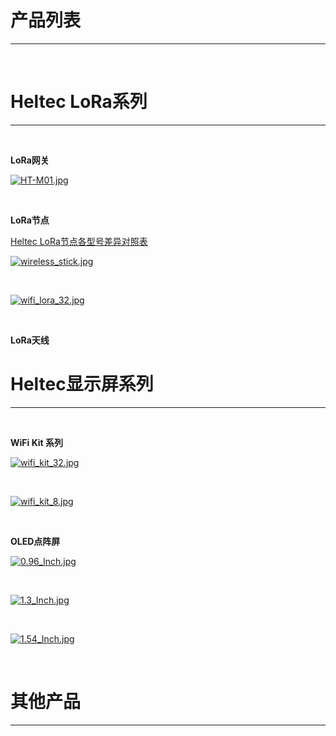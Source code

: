 # 产品列表

***
&nbsp;

# Heltec LoRa系列
***
&nbsp;

**LoRa网关**

[![HT-M01.jpg](http://www.heltec.cn/wp-content/uploads/2018/05/1.jpg)](zh_CN/products/lora/lora_gateway/ht-m01/HT-M01)

&nbsp;

**LoRa节点**

[Heltec LoRa节点各型号差异对照表](zh_CN/products/lora/heltec_lora_list_cn.md)

[![wireless_stick.jpg](http://www.heltec.cn/wp-content/uploads/2018/12/SAM_0445_800x800.jpg)](zh_CN/products/lora/lora_node/wireless_stick/wireless_stick)

&nbsp;


[![wifi_lora_32.jpg](http://www.heltec.cn/wp-content/uploads/2018/09/%E8%8A%AF%E7%89%87%E5%AE%9A%E7%A8%BF_01-2.png)](zh_CN/products/lora/lora_node/wifi_lora_32/wifi_lora_32)

&nbsp;


**LoRa天线**


# Heltec显示屏系列
***
&nbsp;

**WiFi Kit 系列**

[![wifi_kit_32.jpg](http://www.heltec.cn/wp-content/uploads/2017/10/8.jpg)](zh_CN/products/Heltec_Display/WiFi_Kit_Series/wifi_kit_32/wifi_kit_32)

&nbsp;

[![wifi_kit_8.jpg](http://www.heltec.cn/wp-content/uploads/2017/10/123-1024x678.png)](zh_CN/products/Heltec_Display/WiFi_Kit_Series/wifi_kit_8/wifi_kit_8)
	
&nbsp;

**OLED点阵屏**

[![0.96_Inch.jpg](http://www.heltec.cn/wp-content/uploads/2017/10/0.96inch-IIC-oled-module-yellow-blue.jpg)](zh_CN/products/Heltec_Display/OLED_Screen/0.96_Inch/0.96_Inch)

&nbsp;

[![1.3_Inch.jpg](http://www.heltec.cn/wp-content/uploads/2017/11/IIC%E8%93%9D%E8%89%B21.3.jpg)](zh_CN/products/Heltec_Display/OLED_Screen/1.3_Inch/1.3_Inch)

&nbsp;

[![1.54_Inch.jpg](http://www.heltec.cn/wp-content/uploads/2017/11/IIC%E8%93%9D%E8%89%B21.3.jpg)](zh_CN/products/Heltec_Display/OLED_Screen/1.54_Inch/1.54_Inch)

&nbsp;


# 其他产品
***
&nbsp;


<!-- GitHub Buttons -->
<script async defer src="https://buttons.github.io/buttons.js"></script>